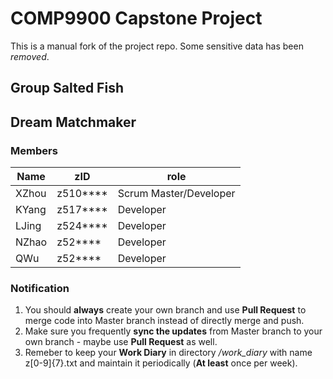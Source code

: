 # COMP9900 Capstone Project
This is a manual fork of the project repo.
Some sensitive data has been *removed*.

## Group Salted Fish
## Dream Matchmaker
### Members
Name | zID | role
-----|-----|-----
XZhou | z510**** | Scrum Master/Developer
KYang | z517**** | Developer
LJing | z524**** | Developer
NZhao | z52****  | Developer
QWu   | z52****  | Developer
### Notification
1. You should **always** create your own branch and use **Pull Request** to merge code into Master branch instead of directly merge and push.
2. Make sure you frequently **sync the updates** from Master branch to your own branch - maybe use **Pull Request** as well.
3. Remeber to keep your **Work Diary** in directory */work_diary* with name z[0-9]{7}.txt and maintain it periodically (**At least** once per week).
